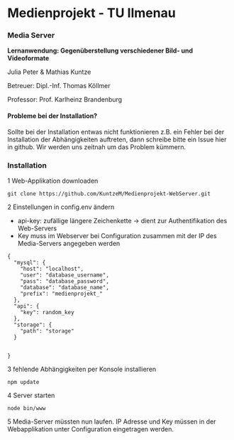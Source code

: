 # Medienprojekt - TU Ilmenau
### Media Server
**Lernanwendung: Gegenüberstellung verschiedener Bild- und Videoformate**

Julia Peter & Mathias Kuntze

Betreuer: Dipl.-Inf. Thomas Köllmer

Professor: Prof. Karlheinz Brandenburg


#### Probleme bei der Installation?
Sollte bei der Installation entwas nicht funktionieren z.B. ein Fehler bei der Installation der Abhängigkeiten auftreten, dann schreibe bitte ein Issue hier in github. Wir werden uns zeitnah um das Problem kümmern.


### Installation

1 Web-Applikation downloaden

`git clone https://github.com/KuntzeM/Medienprojekt-WebServer.git`

2 Einstellungen in config.env ändern
- api-key: zufällige längere Zeichenkette -> dient zur Authentifikation des Web-Servers
- Key muss im Webserver bei Configuration zusammen mit der IP des Media-Servers angegeben werden
```
{
  "mysql": {
    "host": "localhost",
    "user": "database_username",
    "pass": "database_password",
    "database": "database_name",
    "prefix": "medienprojekt_"
  },
  "api": {
    "key": random_key
  },
  "storage": {
    "path": "storage"
  }


}
```

3 fehlende Abhängigkeiten per Konsole installieren
```
npm update
```

4 Server starten
```
node bin/www
```

5 Media-Server müssten nun laufen. IP Adresse und Key müssen in der Webapplikation unter Configuration eingetragen werden.